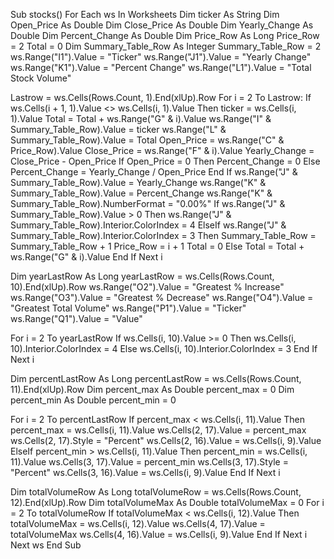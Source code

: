 Sub stocks()
For Each ws In Worksheets
Dim ticker As String
Dim Open_Price As Double
Dim Close_Price As Double
Dim Yearly_Change As Double
Dim Percent_Change As Double
Dim Price_Row As Long
Price_Row = 2
Total = 0
Dim Summary_Table_Row As Integer
Summary_Table_Row = 2
ws.Range("I1").Value = "Ticker"
ws.Range("J1").Value = "Yearly Change"
ws.Range("K1").Value = "Percent Change"
ws.Range("L1").Value = "Total Stock Volume"
      
Lastrow = ws.Cells(Rows.Count, 1).End(xlUp).Row
For i = 2 To Lastrow:
If ws.Cells(i + 1, 1).Value <> ws.Cells(i, 1).Value Then
ticker = ws.Cells(i, 1).Value
Total = Total + ws.Range("G" & i).Value
ws.Range("I" & Summary_Table_Row).Value = ticker
ws.Range("L" & Summary_Table_Row).Value = Total
Open_Price = ws.Range("C" & Price_Row).Value
Close_Price = ws.Range("F" & i).Value
Yearly_Change = Close_Price - Open_Price
If Open_Price = 0 Then
    Percent_Change = 0
Else
    Percent_Change = Yearly_Change / Open_Price
End If
ws.Range("J" & Summary_Table_Row).Value = Yearly_Change
ws.Range("K" & Summary_Table_Row).Value = Percent_Change
ws.Range("K" & Summary_Table_Row).NumberFormat = "0.00%"
If ws.Range("J" & Summary_Table_Row).Value > 0 Then ws.Range("J" & Summary_Table_Row).Interior.ColorIndex = 4
ElseIf ws.Range("J" & Summary_Table_Row).Interior.ColorIndex = 3 Then
    Summary_Table_Row = Summary_Table_Row + 1
    Price_Row = i + 1
    Total = 0
Else
    Total = Total + ws.Range("G" & i).Value
    End If
Next i

Dim yearLastRow As Long
yearLastRow = ws.Cells(Rows.Count, 10).End(xlUp).Row
ws.Range("O2").Value = "Greatest % Increase"
ws.Range("O3").Value = "Greatest % Decrease"
ws.Range("O4").Value = "Greatest Total Volume"
ws.Range("P1").Value = "Ticker"
ws.Range("Q1").Value = "Value"

For i = 2 To yearLastRow
If ws.Cells(i, 10).Value >= 0 Then
    ws.Cells(i, 10).Interior.ColorIndex = 4
Else
    ws.Cells(i, 10).Interior.ColorIndex = 3
    End If
Next i
    
Dim percentLastRow As Long
percentLastRow = ws.Cells(Rows.Count, 11).End(xlUp).Row
Dim percent_max As Double
percent_max = 0
Dim percent_min As Double
percent_min = 0

For i = 2 To percentLastRow
If percent_max < ws.Cells(i, 11).Value Then
    percent_max = ws.Cells(i, 11).Value
    ws.Cells(2, 17).Value = percent_max
    ws.Cells(2, 17).Style = "Percent"
    ws.Cells(2, 16).Value = ws.Cells(i, 9).Value
ElseIf percent_min > ws.Cells(i, 11).Value Then
    percent_min = ws.Cells(i, 11).Value
    ws.Cells(3, 17).Value = percent_min
    ws.Cells(3, 17).Style = "Percent"
    ws.Cells(3, 16).Value = ws.Cells(i, 9).Value
    End If
Next i

Dim totalVolumeRow As Long
totalVolumeRow = ws.Cells(Rows.Count, 12).End(xlUp).Row
Dim totalVolumeMax As Double
totalVolumeMax = 0
For i = 2 To totalVolumeRow
    If totalVolumeMax < ws.Cells(i, 12).Value Then
    totalVolumeMax = ws.Cells(i, 12).Value
    ws.Cells(4, 17).Value = totalVolumeMax
    ws.Cells(4, 16).Value = ws.Cells(i, 9).Value
    End If
Next i
Next ws
End Sub
